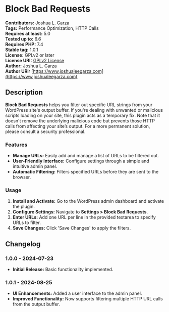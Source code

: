 # Block Bad Requests

**Contributors:** Joshua L. Garza  
**Tags:** Performance Optimization, HTTP Calls  
**Requires at least:** 5.0  
**Tested up to:** 6.6  
**Requires PHP:** 7.4  
**Stable tag:** 1.0.1  
**License:** GPLv2 or later  
**License URI:** [GPLv2 License](https://www.gnu.org/licenses/gpl-2.0.html)  
**Author:** Joshua L. Garza  
**Author URI:** [https://www.joshualeegarza.com](https://www.joshualeegarza.com)

## Description

**Block Bad Requests** helps you filter out specific URL strings from your WordPress site's output buffer. If you're dealing with unwanted or malicious scripts loading on your site, this plugin acts as a temporary fix. Note that it doesn't remove the underlying malicious code but prevents those HTTP calls from affecting your site’s output. For a more permanent solution, please consult a security professional.

### Features
- **Manage URLs:** Easily add and manage a list of URLs to be filtered out.
- **User-Friendly Interface:** Configure settings through a simple and intuitive admin panel.
- **Automatic Filtering:** Filters specified URLs before they are sent to the browser.

### Usage
1. **Install and Activate:** Go to the WordPress admin dashboard and activate the plugin.
2. **Configure Settings:** Navigate to **Settings > Block Bad Requests**.
3. **Enter URLs:** Add one URL per line in the provided textarea to specify URLs to filter.
4. **Save Changes:** Click 'Save Changes' to apply the filters.

## Changelog

### 1.0.0 - 2024-07-23
- **Initial Release:** Basic functionality implemented.

### 1.0.1 - 2024-08-25
- **UI Enhancements:** Added a user interface to the admin panel.
- **Improved Functionality:** Now supports filtering multiple HTTP URL calls from the output buffer.
